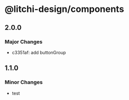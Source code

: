 # @litchi-design/components

## 2.0.0

### Major Changes

- c3351af: add buttonGroup

## 1.1.0

### Minor Changes

- test

